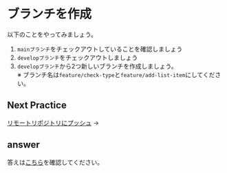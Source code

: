 # ブランチを作成

以下のことをやってみましょう。
1. `mainブランチ`をチェックアウトしていることを確認しましょう
2. `developブランチ`をチェックアウトしましょう
3. `developブランチ`から2つ新しいブランチを作成しましょう。  
※ ブランチ名は`feature/check-type`と`feature/add-list-item`にしてください。

## Next Practice

[リモートリポジトリにプッシュ](../step02/index.md) →

## answer

答えは[こちら](/public/docs/training/answer/step01/index.md)を確認してください。
